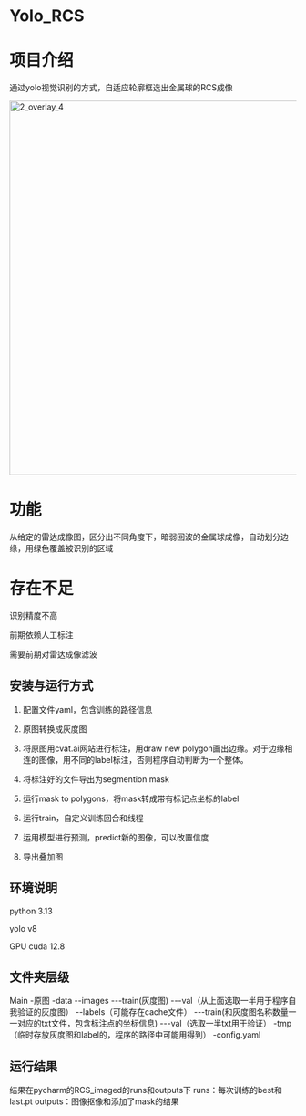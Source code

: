 # Yolo_RCS
# 项目介绍
通过yolo视觉识别的方式，自适应轮廓框选出金属球的RCS成像

<img width="875" height="656" alt="2_overlay_4" src="https://github.com/user-attachments/assets/ffcbd585-81d9-4a59-844b-bccca69fa716" />

# 功能
从给定的雷达成像图，区分出不同角度下，暗弱回波的金属球成像，自动划分边缘，用绿色覆盖被识别的区域

# 存在不足
识别精度不高

前期依赖人工标注

需要前期对雷达成像滤波

## 安装与运行方式
1. 配置文件yaml，包含训练的路径信息
   
2. 原图转换成灰度图
   
3. 将原图用cvat.ai网站进行标注，用draw new polygon画出边缘。对于边缘相连的图像，用不同的label标注，否则程序自动判断为一个整体。
   
4. 将标注好的文件导出为segmention mask
   
5. 运行mask to polygons，将mask转成带有标记点坐标的label
    
6. 运行train，自定义训练回合和线程
    
7. 运用模型进行预测，predict新的图像，可以改置信度
    
8. 导出叠加图
   
## 环境说明
python 3.13

yolo v8

GPU cuda 12.8

## 文件夹层级
Main
  -原图
  -data
    --images
      ---train(灰度图)
      ---val（从上面选取一半用于程序自我验证的灰度图）
    --labels（可能存在cache文件）
      ---train(和灰度图名称数量一一对应的txt文件，包含标注点的坐标信息)
      ---val（选取一半txt用于验证）
 -tmp（临时存放灰度图和label的，程序的路径中可能用得到）
 -config.yaml
 ## 运行结果
 结果在pycharm的RCS_imaged的runs和outputs下
 runs：每次训练的best和last.pt
 outputs：图像抠像和添加了mask的结果
